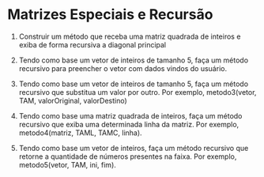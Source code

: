 # Matrizes Especiais e Recursão

1) Construir um método que receba uma matriz quadrada de inteiros e exiba de forma recursiva a diagonal principal

2) Tendo como base um vetor de inteiros de tamanho 5, faça um método recursivo para preencher o vetor com dados vindos
do usuário.

3) Tendo como base um vetor de inteiros de tamanho 5, faça um método recursivo que substitua um valor por outro.
Por exemplo, metodo3(vetor, TAM, valorOriginal, valorDestino)

4) Tendo como base uma matriz quadrada de inteiros, faça um método recursivo que exiba uma determinada linha da matriz.
Por exemplo, metodo4(matriz, TAML, TAMC, linha).

5) Tendo como base um vetor de inteiros, faça um método recursivo que retorne a quantidade de números presentes na faixa.
Por exemplo, metodo5(vetor, TAM, ini, fim).
